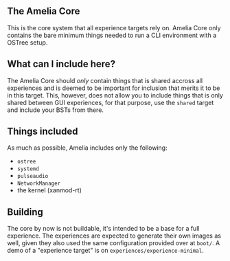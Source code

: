 ## The Amelia Core

This is the core system that all experience targets rely on. Amelia Core only contains the bare minimum things needed to run a CLI environment with a OSTree setup.

## What can I include here?

The Amelia Core should *only* contain things that is shared accross all experiences and is deemed to be important for inclusion that merits it to be in this target.
This, however, does not allow you to include things that is only shared between GUI experiences, for that purpose, use the `shared` target and include your BSTs from there.

## Things included

As much as possible, Amelia includes only the following:

- `ostree`
- `systemd`
- `pulseaudio`
- `NetworkManager`
- the kernel (xanmod-rt)

## Building

The core by now is not buildable, it's intended to be a base for a full experience. The experiences are expected to generate their own images as well, given they also used the same configuration provided over at `boot/`. A demo of a "experience target" is on `experiences/experience-minimal`.